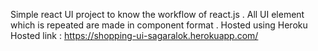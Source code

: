 Simple react UI project to know the workflow of react.js .
All UI element which is repeated are made in component format . Hosted using Heroku 
Hosted link : https://shopping-ui-sagaralok.herokuapp.com/
